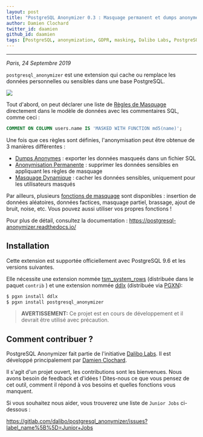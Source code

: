 ```yaml
---
layout: post
title: "PostgreSQL Anonymizer 0.3 : Masquage permanent et dumps anonymes"
author: Damien Clochard
twitter_id: daamien
github_id: daamien
tags: [PostgreSQL, anonymization, GDPR, masking, Dalibo Labs, PostgreSQL Anonymizer]
---
```


---

*Paris, 24 Septembre 2019*

`postgresql_anonymizer` est une extension qui cache ou remplace les données 
personnelles ou sensibles dans une base PostgreSQL.

<!--MORE-->

![](https://raw.githubusercontent.com/dalibo/blog/gh-pages/img/PostgreSQL-Anonymizer_H_couleur.png)

Tout d'abord, on peut déclarer une liste de [Règles de Masquage] directement 
dans le modèle de données avec les commentaires SQL, comme ceci :

```sql
COMMENT ON COLUMN users.name IS 'MASKED WITH FUNCTION md5(name)';
```

Une fois que ces règles sont définies, l'anonymisation peut être obtenue de 
3 manières différentes :

* [Dumps Anonymes] : exporter les données masqueés dans un fichier SQL
* [Anonymisation Permanente] : supprimer les données sensibles en appliquant les règles de masquage
* [Masquage Dynamique] : cacher les données sensibles, uniquement pour les utilisateurs masqués 

Par ailleurs, plusieurs [fonctions de masquage] sont disponibles : 
insertion de données aléatoires, données factices, masquage partiel, 
brassage, ajout de bruit, noise, etc. Vous pouvez aussi utiliser vos propres 
fonctions !

Pour plus de détail, consultez la documentation :
https://postgresql-anonymizer.readthedocs.io/

[Règles de Masquage]: https://postgresql-anonymizer.readthedocs.io/en/latest/declare_masking_rules/
[fonctions de masquage]: https://postgresql-anonymizer.readthedocs.io/en/latest/masking_functions/
[Dumps Anonymes]: https://postgresql-anonymizer.readthedocs.io/en/latest/anonymous_dumps/
[Anonymisation Permanente]: https://postgresql-anonymizer.readthedocs.io/en/latest/in_place_anonymization/
[Masquage Dynamique]: https://postgresql-anonymizer.readthedocs.io/en/latest/dynamic_masking/


Installation
--------------------------------------------------------------------------------

Cette extension est supportée officiellement avec PostgreSQL 9.6 et les versions suivantes.

Elle nécessite une extension nommée [tsm_system_rows] (distribuée dans le
paquet `contrib` ) et une extension nommée [ddlx] (distribuée via [PGXN]):

```bash
$ pgxn install ddlx
$ pgxn install postgresql_anonymizer
```

> **AVERTISSEMENT:** Ce projet est en cours de développement et il devrait 
> être utilisé avec précaution.

[tsm_system_rows]: https://www.postgresql.org/docs/current/tsm-system-rows.html
[ddlx]: https://github.com/lacanoid/pgddl
[PGXN]: https://pgxn.org/


Comment contribuer ?
--------------------------------------------------------------------------------

PostgreSQL Anonymizer fait partie de l'initiative [Dalibo Labs]. Il est 
développé principalement par [Damien Clochard].

Il s'agit d'un projet ouvert, les contributions sont les bienvenues. Nous avons 
besoin de feedback et d'idées ! Dites-nous ce que vous pensez de cet outil, 
comment il répond à vos besoins et quelles fonctions vous manquent.

Si vous souhaitez nous aider, vous trouverez une liste de `Junior Jobs` 
ci-dessous :

https://gitlab.com/dalibo/postgresql_anonymizer/issues?label_name%5B%5D=Junior+Jobs


[Dalibo Labs]: https://labs.dalibo.com
[Damien Clochard]: https://www.dalibo.com/en/equipe#daamien
